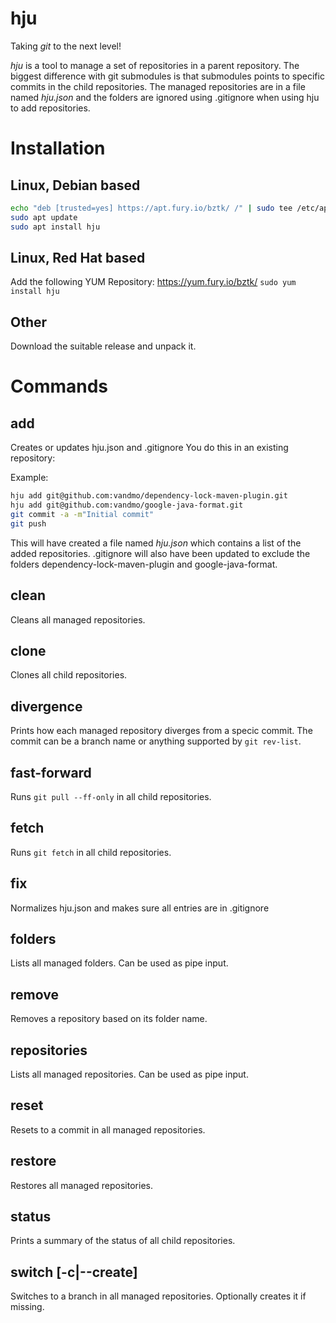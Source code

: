 # hju

Taking *git* to the next level!

_hju_ is a tool to manage a set of repositories in a parent repository.
The biggest difference with git submodules is that submodules points to specific commits in the child repositories.
The managed repositories are in a file named _hju.json_ and the folders are ignored using .gitignore when using hju to add repositories.

# Installation

## Linux, Debian based
```bash
echo "deb [trusted=yes] https://apt.fury.io/bztk/ /" | sudo tee /etc/apt/sources.list.d/bztk.list > /dev/null
sudo apt update
sudo apt install hju
```

## Linux, Red Hat based
Add the following YUM Repository: https://yum.fury.io/bztk/
`sudo yum install hju`

## Other
Download the suitable release and unpack it.

# Commands

## add
Creates or updates hju.json and .gitignore
You do this in an existing repository:

Example:
```bash
hju add git@github.com:vandmo/dependency-lock-maven-plugin.git
hju add git@github.com:vandmo/google-java-format.git
git commit -a -m"Initial commit"
git push
```

This will have created a file named _hju.json_ which contains a list of the added repositories.
.gitignore will also have been updated to exclude the folders dependency-lock-maven-plugin and google-java-format.

## clean
Cleans all managed repositories.

## clone
Clones all child repositories.

## divergence
Prints how each managed repository diverges from a specic commit.
The commit can be a branch name or anything supported by `git rev-list`.

## fast-forward
Runs `git pull --ff-only` in all child repositories.

## fetch
Runs `git fetch` in all child repositories.

## fix
Normalizes hju.json and makes sure all entries are in .gitignore

## folders
Lists all managed folders. Can be used as pipe input.

## remove
Removes a repository based on its folder name.

## repositories
Lists all managed repositories. Can be used as pipe input.

## reset
Resets to a commit in all managed repositories.

## restore
Restores all managed repositories.

## status
Prints a summary of the status of all child repositories.

## switch [-c|--create]
Switches to a branch in all managed repositories. Optionally creates it if missing.
